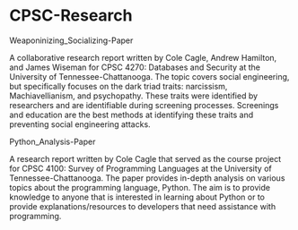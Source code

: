 # CPSC-Research

Weaponinizing_Socializing-Paper

A collaborative research report written by Cole Cagle, Andrew Hamilton, and James Wiseman for CPSC 4270: Databases and Security at the University of Tennessee-Chattanooga.
The topic covers social engineering, but specifically focuses on the dark triad traits: narcissism, Machiavellianism, and psychopathy. These traits were identified by
researchers and are identifiable during screening processes. Screenings and education are the best methods at identifying these traits and preventing social engineering
attacks.



Python_Analysis-Paper

A research report written by Cole Cagle that served as the course project for CPSC 4100: Survey of Programming Languages at the University of Tennessee-Chattanooga. The
paper provides in-depth analysis on various topics about the programming language, Python. The aim is to provide knowledge to anyone that is interested in learning about
Python or to provide explanations/resources to developers that need assistance with programming.
